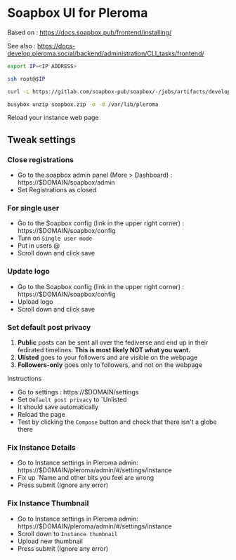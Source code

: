# Soapbox UI for Pleroma

Based on : https://docs.soapbox.pub/frontend/installing/

See also : https://docs-develop.pleroma.social/backend/administration/CLI_tasks/frontend/

~~~bash
export IP=<IP ADDRESS>
~~~

~~~bash
ssh root@$IP
~~~

~~~bash
curl -L https://gitlab.com/soapbox-pub/soapbox/-/jobs/artifacts/develop/download?job=build-production -o soapbox.zip
~~~

~~~bash
busybox unzip soapbox.zip -o -d /var/lib/pleroma
~~~

Reload your instance web page

## Tweak settings

### Close registrations

* Go to the soapbox admin panel (More > Dashboard) : https://$DOMAIN/soapbox/admin
* Set Registrations as closed

### For single user

* Go to the Soapbox config (link in the upper right corner) : https://$DOMAIN/soapbox/config
* Turn on `Single user mode`
* Put in users @
* Scroll down and click save

### Update logo

* Go to the Soapbox config (link in the upper right corner) : https://$DOMAIN/soapbox/config
* Upload logo
* Scroll down and click save

### Set default post privacy

1. __Public__ posts can be sent all over the fediverse and end up in their fedirated timelines. **This is most likely NOT what you want.**
1. __Ulisted__ goes to your followers and are visible on the webpage
1. __Followers-only__ goes only to followers, and not on the webpage

Instructions

* Go to settings : https://$DOMAIN/settings
* Set `Default post privacy` to `Unlisted
* It should save automatically
* Reload the page
* Test by clicking the `Compose` button and check that there isn't a globe there

### Fix Instance Details

* Go to Instance settings in Pleroma admin: https://$DOMAIN/pleroma/admin/#/settings/instance
* Fix up `Name and other bits you feel are wrong
* Press submit (Ignore any error)

### Fix Instance Thumbnail

* Go to Instance settings in Pleroma admin: https://$DOMAIN/pleroma/admin/#/settings/instance
* Scroll down to `Instance thumbnail`
* Upload new thumbnail
* Press submit (Ignore any error)
